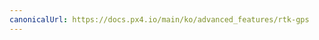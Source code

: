 ```yaml
---
canonicalUrl: https://docs.px4.io/main/ko/advanced_features/rtk-gps
---
```


<Redirect to="../gps_compass/rtk_gps" />